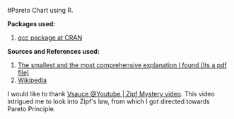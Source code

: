 #Pareto Chart using R.

**Packages used:**
1. [qcc package at CRAN](https://cran.r-project.org/web/packages/qcc/index.html)

**Sources and References used:**
1. [The smallest and the most comprehensive explanation I found (Its a pdf file)](http://nicoleradziwill.com/r/pareto-charts-75-925-copy.pdf)
2. [Wikipedia](https://en.wikipedia.org/wiki/Pareto_chart)

I would like to thank [Vsauce @Youtube | Zipf Mystery video](https://www.youtube.com/watch?v=fCn8zs912OE). This video intrigued me to look into Zipf's law, from which I got directed towards Pareto Principle. 

 

